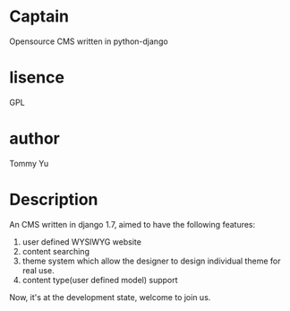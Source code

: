 Captain
=======

Opensource CMS written in python-django

lisence
=========
GPL

author
=========
Tommy Yu

Description
==============
An CMS written in django 1.7, aimed to have the following features:
1. user defined WYSIWYG website
2. content searching
3. theme system which allow the designer to design individual theme for real use.
4. content type(user defined model) support

Now, it's at the development state, welcome to join us.
